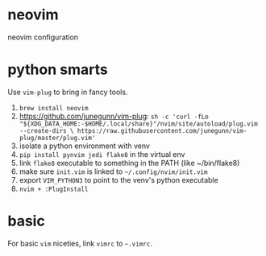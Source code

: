 neovim
======

neovim configuration

# python smarts

Use `vim-plug` to bring in fancy tools.

1. `brew install neovim`
0. https://github.com/junegunn/vim-plug:
    `sh -c 'curl -fLo "${XDG_DATA_HOME:-$HOME/.local/share}"/nvim/site/autoload/plug.vim --create-dirs \
       https://raw.githubusercontent.com/junegunn/vim-plug/master/plug.vim'`
0. isolate a python environment with venv
0. `pip install pynvim jedi flake8` in the virtual env
0. link `flake8` executable to something in the PATH (like ~/bin/flake8)
0. make sure `init.vim` is linked to `~/.config/nvim/init.vim`
0. export `VIM_PYTHON3` to point to the venv's python executable
0. `nvim + :PlugInstall`

# basic

For basic `vim` niceties, link `vimrc` to `~.vimrc`.
